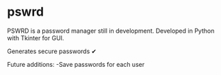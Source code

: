 # pswrd

PSWRD is a password manager still in development. 
Developed in Python with Tkinter for GUI.

Generates secure passwords ✔

Future additions:
-Save passwords for each user 